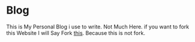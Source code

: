 # Blog

This is My Personal Blog i use to write. Not Much Here. if you want to fork this Website I will Say Fork [this](https://meowni.ca). Because this is not fork.
